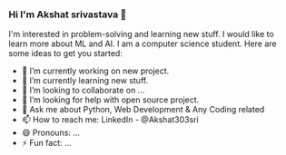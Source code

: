### Hi I'm Akshat srivastava 👋

I'm interested in problem-solving and learning new stuff. I would like to learn more about ML and AI. I am a computer science student.
Here are some ideas to get you started:

- 🔭 I’m currently working on new project.
- 🌱 I’m currently learning new stuff.
- 👯 I’m looking to collaborate on ...
- 🤔 I’m looking for help with open source project.
- 💬 Ask me about Python, Web Development & Any Coding related
- 📫 How to reach me: LinkedIn - @Akshat303sri 
- 😄 Pronouns: ...
- ⚡ Fun fact: ...

